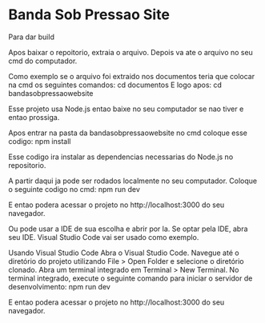 # Banda Sob Pressao Site

Para dar build

Apos baixar o repoitorio, extraia o arquivo.
Depois va ate o arquivo no seu cmd do computador.

Como exemplo se o arquivo foi extraido nos documentos teria que colocar na cmd os seguintes comandos:
cd documentos
E logo apos:
cd bandasobpressaowebsite

Esse projeto usa Node.js entao baixe no seu computador se nao tiver e entao prossiga.

Apos entrar na pasta da bandasobpressaowebsite no cmd coloque esse codigo:
npm install

Esse codigo ira instalar as dependencias necessarias do Node.js no repositorio.

A partir daqui ja pode ser rodados localmente no seu computador.
Coloque o seguinte codigo no cmd:
npm run dev

E entao podera acessar o projeto no http://localhost:3000 do seu navegador.

Ou pode usar a IDE de sua escolha e abrir por la.
Se optar pela IDE, abra seu IDE.
Visual Studio Code vai ser usado como exemplo.

Usando Visual Studio Code
Abra o Visual Studio Code.
Navegue até o diretório do projeto utilizando File > Open Folder e selecione o diretório clonado.
Abra um terminal integrado em Terminal > New Terminal.
No terminal integrado, execute o seguinte comando para iniciar o servidor de desenvolvimento:
npm run dev

E entao podera acessar o projeto no http://localhost:3000 do seu navegador.
